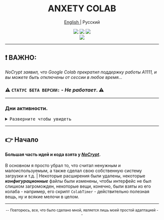 <div align="center">

<h1 align="center">ANXETY COLAB</h1>

[English ](./README.md) | Русский

</div>

<p align="center">
  <a href="https://colab.research.google.com/drive/1wEa-tS10h4LlDykd87TF5zzpXIIQoCmq"><img src="https://img.shields.io/badge/NoCrypt's%20-%20grey?style=for-the-badge&logo=google%20colab&logoColor=orange&label=Colab&labelColor=darkcayan&color=orange"></a>
  <a href="https://colab.research.google.com/drive/1B6y4oeab67FqVfn5CL0ByZ3AWyT0_pXE"><img src="https://img.shields.io/badge/Мой Колаб | Требуются Обновления%20-%20grey?style=for-the-badge&logo=google%20colab&logoColor=orange&label=Colab&labelColor=darkcayan&color=darkred"></a>
  <a href="https://discordapp.com/users/565783561878372352"><img src="https://img.shields.io/badge/Мой Дискорд-blue?style=for-the-badge&logo=discord&logoColor=white&color=blue"></a> <br>
  <a href="https://colab.research.google.com/drive/1P89RgBbmnVAqtu0kF9BWo7HdJsWCCNxc"><img src="https://img.shields.io/badge/БЕТА ВЕРСИЯ%20-%20grey?style=for-the-badge&logo=google%20colab&logoColor=orange&label=Colab&labelColor=darkcayan&color=purple"></a>
</p>

---

## ❗ ВАЖНО:

_NoCrypt заявил, что Google Colab прекратил поддержку работы A1111, и вы можете быть отключены от сессии в любое время..._

### ⚠️ `СТАТУС БЕТА ВЕРСИИ:` - _Не работает_. ⚠️

---

### Дни активности.

<details>
<summary><kbd>Разверните чтобы увидеть</kbd></summary>
  
<div align="center">

| _Дата_   | _Описание результатов_ |
|----------|------------------------|
| 13.09.23 | - Я не могу гарантировать это или подтвердить его слова, так как я работал 1 час и не был отключен. Не знаю, связано ли это с удачей или с чем-то еще 😉 |
| 14.09.23 | - Мне жаль, что это перестало работать, в отличие от вчерашнего тестирования... грустно, конечно, но я не теряю надежду! <br> - Все же я думаю, что проблема в коде, так что будем ждать действий от _NoCrypt_ ;d |
|          | - Потратив еще пару часов на поиск решения методом проб и ошибок, я, возможно, нашел причину.. _**(XL - отстой, запомните это, это правда)**_. А пока воспользуйтесь [_БЕТА-версией_](https://colab.research.google.com/drive/1P89RgBbmnVAqtu0kF9BWo7HdJsWCCNxc) моего колаба, возможно, он все еще будет работать. |
| 15.09.23 | - Это плохо, меня снова отключает от сеанса... в данный момент я ищу \*_слова-триггеры_\*, на которые ругается Гугл Колаб. |
|          | - Я так и не смог решить проблему с отключением... завтра планирую продолжить, возможно, придется применить другой подход, а не пытаться найти "запрещенные слова". _NoCrypt_ - сегодня обновил свой репозиторий на Hugging Face - возможно, он тоже предпринимает какие-то действия? |
| 16.09.23 | - Провел небольшой тест на отключение сессии на колабе [cameduru](https://github.com/camenduru/stable-diffusion-webui-colab) - отключений не обнаружено, возможно, придется переписать все под его репо. |
| 17.09.23 | - В настоящее время, а возможно, и в будущем, из всех возможных методов, которые я тестировал, все они закончились неудачей. |
|          | - Хах. Бета версия снова работает. |
| 18.09.23 | - Я прерываю работу на неопределенный срок. Пока не будет найдено решение (если оно действительно есть). |

</div>

</details>

---

## 👉 Начало

#### Большая часть идей и кода взята у [*NoCrypt*](https://github.com/NoCrypt).
В основном я просто убрал то, что считал ненужным и малоиспользуемым, а также сделал свою собственную систему загрузки и т.д. | Некоторые расширения были удалены, некоторые ***конфигурационные*** файлы были изменены, чтобы интерфейс не был слишком загроможден, некоторые вещи, конечно, были взяты из его колаба - например, его скрипт `ColabTimer` - действительно полезная вещь, ну и всякие мелочи в целом.

---

<div align="center">
  
  <small>-- Повторюсь, все, что было сделано мной, является лишь моей простой адаптацией --</small>
  
</div>


